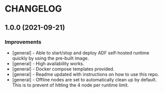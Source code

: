 # CHANGELOG

## 1.0.0 (2021-09-21)

### Improvements

- [general] - Able to start/stop and deploy ADF self-hosted runtime quickly by using the pre-built image.
- [general] - High availability works.
- [general] - Docker compose templates provided.
- [general] - Readme updated with instructions on how to use this repo.
- [general] - Offline nodes are set to automatically clean up by default. This is to prevent of hitting the 4 node per runtime limit.